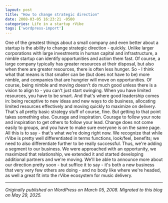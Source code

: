```yaml
---
layout: post
title: "How to change strategic direction"
date: 2008-03-05 16:23:21 -0500
categories: Life in a startup rVibe
tags: ['wordpress-import']
---
```


One of the greatest things about a small company and even better about a startup is the ability to change strategic direction - quickly. Unlike larger corporations with large investments in human capital and infrastructure, a nimble startup can identify opportunities and action them fast. Of course, a large company typically has greater resources at their disposal, but also when there are greater resources, there is often less hunger. So - I think what that means is that smaller can be (but does not have to be) more nimble, and companies that are hungrier will move on opportunities. Of course, being nimble and moving doesn't do much good unless there is a vision to align to - you can't just start swinging. When you have limited resources, you have to be smart. And that's where good leadership comes in: being receptive to new ideas and new ways to do business, allocating limited resources effectively and moving quickly to maximize on delivery. That's all pretty basic strategy stuff of course, fine. But getting to that point takes something else. Courage and inspiration. Courage to follow your note and inspiration to get others to follow your lead. Change does not come easily to groups, and you have to make sure everyone is on the same page. All this is to say - that's what we're doing right now. We recognize that while rVibe is pretty well differentiated in terms functions, look/feel, benefits; we need to also differentiate further to be really successful. Thus, we're adding a segment to our business. We were approached with an opportunity, we maximized that relationship, we extended it and started developing additional partners and we're moving. We'll be able to announce more about our direction pretty soon - but suffice it to say - it's both a new business that very very few others are doing - and no body like where we're headed, as well a great fit into the rVibe ecosystem for music delivery.

---

*Originally published on WordPress on March 05, 2008. Migrated to this blog on May 29, 2025.*
